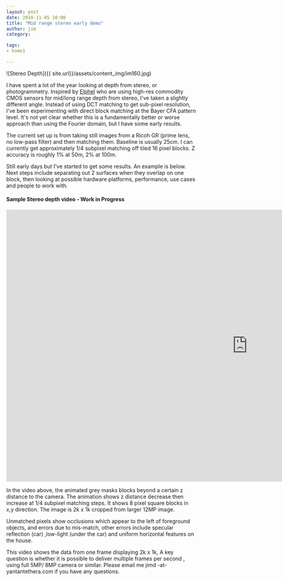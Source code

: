 ```yaml
---
layout: post
date: 2018-11-05 10:00
title: "Mid range stereo early demo"
author: jim
category:

tags:
- home1

---
```


![Stereo Depth]({{ site.url}}/assets/content_img/im160.jpg)

I have spent a lot of the year looking at depth from stereo, or photogrammetry. Inspired by <a href="https://www.elphel.com"> Elphel</a> who are using high-res commodity CMOS sensors for mid/long range depth from stereo, I've taken a slightly different angle. Instead of using DCT matching to get sub-pixel resolution, I've been experimenting with direct block matching at the Bayer CFA pattern level. It's not yet clear whether this is a fundamentally better or worse approach than using the Fourier domain, but I have some early results.

The current set up is from taking still images from a Ricoh GR (prime lens, no low-pass filter) and then matching them. Baseline is usually 25cm. I can currently get approximately 1/4 subpixel matching off tiled 16 pixel blocks. Z accuracy is roughly 1% at 50m, 2% at 100m.

Still early days but I've started to get some results.
An example is below. Next steps include separating out 2 surfaces when they overlap on one block, then looking at possible hardware platforms, performance, use cases and people to work with.

#### Sample Stereo depth video - Work in Progress

<iframe width="1280" height="720" src="https://www.youtube-nocookie.com/embed/Nvkck41eLhk?rel=0" frameborder="0" allowfullscreen></iframe>

In the video above, the animated grey masks blocks  beyond a certain z distance to the camera. The animation shows z distance  decrease then increase at 1/4 subpixel matching steps. It shows 8 pixel square blocks in x,y direction. The image is 2k x 1k cropped  from larger 12MP image.

Unmatched pixels show occlusions which appear to the left of foreground objects, and errors due to mis-match, other errors include specular reflection (car) ,low-light (under the car) and uniform horizontal features on the house.


This video shows the data from one frame displaying 2k x 1k, A key question is whether it is possible  to deliver multiple frames per second , using full 5MP/ 8MP camera or similar. Please email me jimd -at- yantantethera.com if you have any questions.
